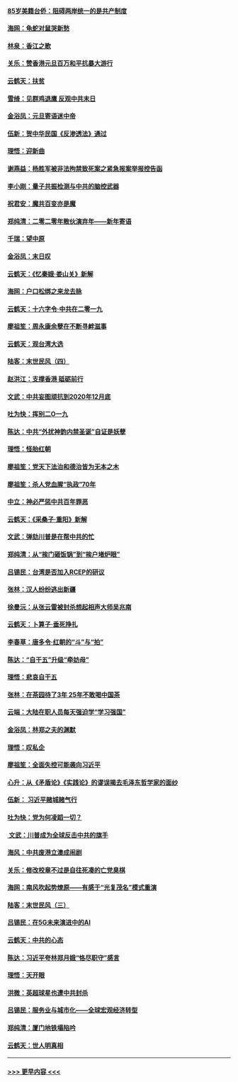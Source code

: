 #### [85岁美籍台侨：阻碍两岸统一的是共产制度](../pages/nsc993/n11765043.md?t=01041011) 
#### [海网：龟蛇对鼠哭新愁](../pages/nsc993/n11764895.md?t=01041011) 
#### [林泉：香江之歌](../pages/nsc993/n11764415.md?t=01041011) 
#### [关乐：赞香港元旦百万和平抗暴大游行](../pages/nsc993/n11764382.md?t=01041011) 
#### [云鹤天：扶贫](../pages/nsc993/n11764245.md?t=01041011) 
#### [雪绮：见群鸡退鹰  反观中共末日](../pages/nsc993/n11762112.md?t=01041011) 
#### [金浴凤：元旦寄语迷中帝](../pages/nsc993/n11761788.md?t=01041011) 
#### [伍新：贺中华民国《反渗透法》通过](../pages/nsc993/n11761994.md?t=01041011) 
#### [理悟：迎新曲](../pages/nsc993/n11761152.md?t=01041011) 
#### [谢燕益：杨胜军被非法拘禁致死案之紧急报案举报控告函](../pages/nsc993/n11756134.md?t=01041011) 
#### [李小刚：量子共振检测与中共的脑控武器](../pages/nsc993/n11754518.md?t=01041011) 
#### [祝君安：魔共百变亦是魔](../pages/nsc993/n11754469.md?t=01041011) 
#### [郑纯清：二零二零年散伙演弃年——新年寄语](../pages/nsc993/n11754195.md?t=01041011) 
#### [千瑞：望中原](../pages/nsc993/n11754159.md?t=01041011) 
#### [金浴凤：末日叹](../pages/nsc993/n11752359.md?t=01041011) 
#### [云鹤天：《忆秦娥‧娄山关》新解](../pages/nsc993/n11752348.md?t=01041011) 
#### [海网：户口松绑之来龙去脉](../pages/nsc993/n11752328.md?t=01041011) 
#### [云鹤天：十六字令‧中共在二零一九](../pages/nsc993/n11752305.md?t=01041011) 
#### [廖祖笙：周永康余孽在不断寻衅滋事](../pages/nsc993/n11751013.md?t=01041011) 
#### [云鹤天：观台湾大选](../pages/nsc993/n11751007.md?t=01041011) 
#### [陆客：末世民风（四）](../pages/nsc993/n11749203.md?t=01041011) 
#### [赵洪江：支撑香港 砥砺前行](../pages/nsc993/n11748482.md?t=01041011) 
#### [文武：中共妄图顽抗到2020年12月底](../pages/nsc993/n11748446.md?t=01041011) 
#### [吐为快：挥别二O一九](../pages/nsc993/n11748411.md?t=01041011) 
#### [陈达：中共“外扰神韵内禁圣诞”自证是妖孽](../pages/nsc993/n11748226.md?t=01041011) 
#### [理悟：怪胎红朝](../pages/nsc993/n11748206.md?t=01041011) 
#### [廖祖笙：党天下法治和德治皆为无本之木](../pages/nsc993/n11748135.md?t=01041011) 
#### [廖祖笙：杀人党血腥“执政”70年](../pages/nsc993/n11745144.md?t=01041011) 
#### [中立：神必严惩中共百年罪恶](../pages/nsc993/n11744970.md?t=01041011) 
#### [云鹤天：《采桑子‧重阳》新解](../pages/nsc993/n11744948.md?t=01041011) 
#### [文武：弹劾川普是在帮中共的忙](../pages/nsc993/n11744758.md?t=01041011) 
#### [郑纯清：从“挨门砸饭锅”到“挨户堵炉眼”](../pages/nsc993/n11744745.md?t=01041011) 
#### [吕锡民：台湾是否加入RCEP的研议](../pages/nsc993/n11744701.md?t=01041011) 
#### [张林：汉人纷纷逃出新疆](../pages/nsc993/n11743530.md?t=01041011) 
#### [徐曼沅：从张云雷被封杀想起相声大师吴兆南](../pages/nsc993/n11741816.md?t=01041011) 
#### [云鹤天：卜算子‧垂死挣扎](../pages/nsc993/n11739956.md?t=01041011) 
#### [李春草：唐多令‧红朝的“斗”与“拍”](../pages/nsc993/n11739830.md?t=01041011) 
#### [陈达：“自干五”升级“牵妨母”](../pages/nsc993/n11739724.md?t=01041011) 
#### [理悟：悲哀自干五](../pages/nsc993/n11739547.md?t=01041011) 
#### [张林：在茶园待了3年 25年不敢喝中国茶](../pages/nsc993/n11739240.md?t=01041011) 
#### [云端：大陆在职人员每天强迫学“学习强国”](../pages/nsc993/n11738735.md?t=01041011) 
#### [金浴凤：林郑之夫的渊默](../pages/nsc993/n11737735.md?t=01041011) 
#### [理悟：叹私企](../pages/nsc993/n11737715.md?t=01041011) 
#### [廖祖笙：全面失控可能袭向习近平](../pages/nsc993/n11737704.md?t=01041011) 
#### [心升：从《矛盾论》《实践论》的谬误揭去毛泽东哲学家的面纱](../pages/nsc993/n11736962.md?t=01041011) 
#### [伍新： 习近平赌城赌气行](../pages/nsc993/n11736929.md?t=01041011) 
#### [吐为快：党为何凌蹈一切？](../pages/nsc993/n11736915.md?t=01041011) 
#### [ 文武：川普成为全球反击中共的旗手](../pages/nsc993/n11736882.md?t=01041011) 
#### [海风：中共废港立澳成闹剧](../pages/nsc993/n11735857.md?t=01041011) 
#### [关乐：修改校章不过是自往死凑的亡党臭棋](../pages/nsc993/n11735097.md?t=01041011) 
#### [海网：南风吹起势燎原——有感于“光复茂名”模式重演](../pages/nsc993/n11732308.md?t=01041011) 
#### [陆客：末世民风（三）](../pages/nsc993/n11732211.md?t=01041011) 
#### [吕锡民：在5G未来演进中的AI](../pages/nsc993/n11730010.md?t=01041011) 
#### [云鹤天：中共的心态](../pages/nsc993/n11729906.md?t=01041011) 
#### [陈达：习近平夸林郑月娥“恪尽职守”感言](../pages/nsc993/n11729881.md?t=01041011) 
#### [理悟：天开眼](../pages/nsc993/n11729699.md?t=01041011) 
#### [洪微：英超球星也遭中共封杀](../pages/nsc993/n11727243.md?t=01041011) 
#### [吕锡民：服务业与城市化——全球宏观经济转型](../pages/nsc993/n11725845.md?t=01041011) 
#### [郑纯清：厦门地铁塌陷吟](../pages/nsc993/n11725813.md?t=01041011) 
#### [云鹤天：世人明真相](../pages/nsc993/n11725621.md?t=01041011) 

----
#### [ >>> 更早内容 <<< ](../indexes/nsc993-earlier.md)
